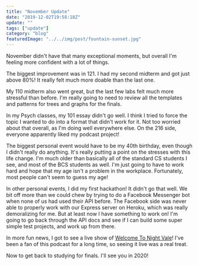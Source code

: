 ```yaml
---
title: "November Update"
date: "2019-12-02T19:58:18Z"
update: ""
tags: ["update"]
category: "blog"
featuredImage: "../../img/post/fountain-sunset.jpg"
---
```

November didn't have that many exceptional moments, but overall I'm feeling more
confident with a lot of things.

The biggest improvement was in 121. I had my second midterm and got just above
80%! It really felt much more doable than the last one.

My 110 midterm also went great, but the last few labs felt much more stressful
than before. I'm really going to need to review all the templates and patterns
for trees and graphs for the finals.

In my Psych classes, my 101 essay didn't go well. I think I tried to force the
topic I wanted to do into a format that didn't work for it. Not too worried
about that overall, as I'm doing well everywhere else. On the 216 side, everyone
apparently liked my podcast project!

The biggest personal event would have to be my 40th birthday, even though I
didn't really do anything. It's really putting a point on the stresses with this
life change. I'm much older than basically all of the standard CS students I
see, and most of the BCS students as well. I'm just going to have to work hard
and hope that my age isn't a problem in the workplace. Fortunately, most people
can't seem to guess my age!

In other personal events, I did my first hackathon! It didn't go that well. We
bit off more than we could chew by trying to do a Facebook Messenger bot when
none of us had used their API before. The Facebook side was never able to
properly work with our Express server on Heroku, which was really demoralizing
for me. But at least now I have something to work on! I'm going to go back
through the API docs and see if I can build some super simple test projects, and
work up from there.

In more fun news, I got to see a live show of [Welcome To Night
Vale](http://www.welcometonightvale.com/)! I've been a fan of this podcast for a
long time, so seeing it live was a real treat.

Now to get back to studying for finals. I'll see you in 2020! 
